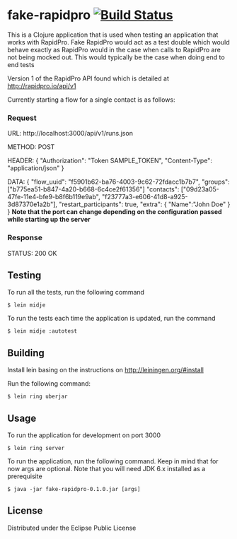 # fake-rapidpro [![Build Status](https://travis-ci.org/oloo/fake-rapidpro.svg)](https://travis-ci.org/oloo/fake-rapidpro)

This is a Clojure application that is used when testing an application that works with RapidPro.
Fake RapidPro would act as a test double which would behave exactly as RapidPro would in the case when calls to RapidPro
are not being mocked out. This would typically be the case when doing end to end tests

Version 1 of the RapidPro API found which is detailed at http://rapidpro.io/api/v1

Currently starting a flow for a single contact is as follows:

### Request

URL: http://localhost:3000/api/v1/runs.json

METHOD: POST

HEADER:
  {
    "Authorization": "Token SAMPLE_TOKEN",
    "Content-Type": "application/json"
    }

DATA:
  {
    "flow_uuid": "f5901b62-ba76-4003-9c62-72fdacc1b7b7",
    "groups": ["b775ea51-b847-4a20-b668-6c4ce2f61356"]
    "contacts": ["09d23a05-47fe-11e4-bfe9-b8f6b119e9ab", "f23777a3-e606-41d8-a925-3d87370e1a2b"],
    "restart_participants": true,
    "extra":
      {
        "Name":"John Doe"
      }
    }
**Note that the port can change depending on the configuration passed while starting up the server**

### Response

STATUS: 200 OK

## Testing
To run all the tests, run the following command

    $ lein midje

To run the tests each time the application is updated, run the command

    $ lein midje :autotest

## Building

Install lein basing on the instructions on http://leiningen.org/#install

Run the following command:

    $ lein ring uberjar

## Usage

To run the application for development on port 3000

    $ lein ring server

To run the application, run the  following command. Keep in mind that for now args are optional. Note that you will need JDK 6.x installed as a prerequisite

    $ java -jar fake-rapidpro-0.1.0.jar [args]

## License

Distributed under the Eclipse Public License
